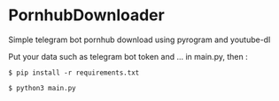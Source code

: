 # PornhubDownloader
Simple telegram bot pornhub download using pyrogram and youtube-dl

Put your data such as telegram bot token and ... in main.py, then :

`$ pip install -r requirements.txt`

`$ python3 main.py`
